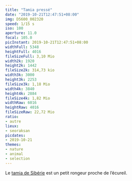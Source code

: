 ```yaml
---
title: "Tamia pressé"
date: "2019-10-21T12:47:51+08:00"
img: D5600_002320
speed: 1/15 s
iso: 100
aperture: 11.0
focal: 105.0
picInstant: 2019-10-21T12:47:51+08:00
widthFull: 5348
heightFull: 4016
fileSizeFull: 3,10 Mio
width2k: 1920
height2k: 1442
fileSize2k: 314,73 kio
width3k: 3000
height3k: 2253
fileSize3k: 1,18 Mio
width4k: 3840
height4k: 2884
fileSize4k: 1,82 Mio
widthRaw: 6016
heightRaw: 4016
fileSizeRaw: 22,72 Mio
ratio:
- autre
lieux:
- seoraksan
picdates:
- 2019-10-21
themes:
- nature
- animal
- selection
---
```


Le [tamia de Sibérie](https://fr.wikipedia.org/wiki/Tamias_sibiricus) est un petit rongeur proche de l’écureil.